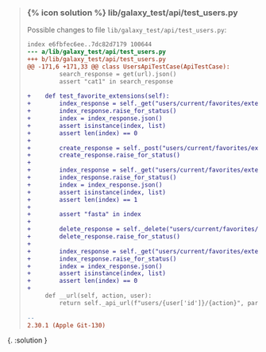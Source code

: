 
> ### {% icon solution %} lib/galaxy_test/api/test_users.py
> 
> Possible changes to file ``lib/galaxy_test/api/test_users.py``:
> 
> ```diff
> index e6fbfec6ee..7dc82d7179 100644
> --- a/lib/galaxy_test/api/test_users.py
> +++ b/lib/galaxy_test/api/test_users.py
> @@ -171,6 +171,33 @@ class UsersApiTestCase(ApiTestCase):
>          search_response = get(url).json()
>          assert "cat1" in search_response
>  
> +    def test_favorite_extensions(self):
> +        index_response = self._get("users/current/favorites/extensions")
> +        index_response.raise_for_status()
> +        index = index_response.json()
> +        assert isinstance(index, list)
> +        assert len(index) == 0
> +
> +        create_response = self._post("users/current/favorites/extensions/fasta")
> +        create_response.raise_for_status()
> +
> +        index_response = self._get("users/current/favorites/extensions")
> +        index_response.raise_for_status()
> +        index = index_response.json()
> +        assert isinstance(index, list)
> +        assert len(index) == 1
> +
> +        assert "fasta" in index
> +
> +        delete_response = self._delete("users/current/favorites/extensions/fasta")
> +        delete_response.raise_for_status()
> +
> +        index_response = self._get("users/current/favorites/extensions")
> +        index_response.raise_for_status()
> +        index = index_response.json()
> +        assert isinstance(index, list)
> +        assert len(index) == 0
> +
>      def __url(self, action, user):
>          return self._api_url(f"users/{user['id']}/{action}", params=dict(key=self.master_api_key))
>  
> -- 
> 2.30.1 (Apple Git-130)
> 
> ```
{. :solution }
